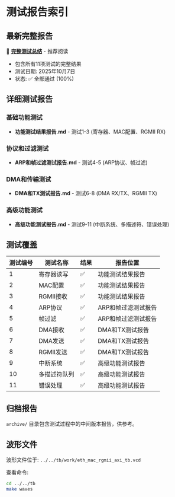 # 测试报告索引

## 最新完整报告

📄 **[完整测试总结](../../全面测试总结.txt)** - 推荐阅读
- 包含所有11项测试的完整结果
- 测试日期: 2025年10月7日
- 状态: ✅ 全部通过 (100%)

## 详细测试报告

### 基础功能测试
- **功能测试结果报告.md** - 测试1-3 (寄存器、MAC配置、RGMII RX)

### 协议和过滤测试  
- **ARP和帧过滤测试报告.md** - 测试4-5 (ARP协议、帧过滤)

### DMA和传输测试
- **DMA和TX测试报告.md** - 测试6-8 (DMA RX/TX、RGMII TX)

### 高级功能测试
- **高级功能测试报告.md** - 测试9-11 (中断系统、多描述符、错误处理)

## 测试覆盖

| 测试编号 | 测试名称 | 结果 | 报告位置 |
|---------|---------|------|---------|
| 1 | 寄存器读写 | ✅ | 功能测试结果报告 |
| 2 | MAC配置 | ✅ | 功能测试结果报告 |
| 3 | RGMII接收 | ✅ | 功能测试结果报告 |
| 4 | ARP协议 | ✅ | ARP和帧过滤测试报告 |
| 5 | 帧过滤 | ✅ | ARP和帧过滤测试报告 |
| 6 | DMA接收 | ✅ | DMA和TX测试报告 |
| 7 | DMA发送 | ✅ | DMA和TX测试报告 |
| 8 | RGMII发送 | ✅ | DMA和TX测试报告 |
| 9 | 中断系统 | ✅ | 高级功能测试报告 |
| 10 | 多描述符队列 | ✅ | 高级功能测试报告 |
| 11 | 错误处理 | ✅ | 高级功能测试报告 |

## 归档报告

`archive/` 目录包含测试过程中的中间版本报告，供参考。

## 波形文件

波形文件位于: `../../tb/work/eth_mac_rgmii_axi_tb.vcd`

查看命令:
```bash
cd ../../tb
make waves
```
